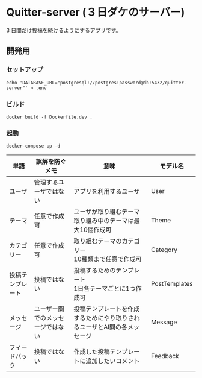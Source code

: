 # Quitter-server (３日ダケのサーバー)

3 日間だけ投稿を続けるようにするアプリです。

## 開発用

### セットアップ
```shell
echo 'DATABASE_URL="postgresql://postgres:password@db:5432/quitter-server"' > .env
```
### ビルド
```shell
docker build -f Dockerfile.dev .  
```
### 起動
```shell
docker-compose up -d
```

| 単語  | 誤解を防ぐメモ | 意味  | モデル名 |
| ------------- | ------------- | ------------- | ------------- |
| ユーザ  | 管理するユーザではない  | アプリを利用するユーザ  | User |
| テーマ  | 任意で作成可 | ユーザが取り組むテーマ<br>取り組み中のテーマは最大10個作成可  | Theme  |
| カテゴリー | 任意で作成可  | 取り組むテーマのカテゴリー<br>10種類まで任意で作成可  | Category  |
| 投稿テンプレート  | 投稿ではない  | 投稿するためのテンプレート<br>1日各テーマごとに1つ作成可  | PostTemplates  |
| メッセージ  | ユーザー間でのメッセージではない | 投稿テンプレートを作成するためにやり取りされるユーザとAI間の各メッセージ | Message  |
| フィードバック  | 投稿ではない  | 作成した投稿テンプレートに追加したいコメント | Feedback  |